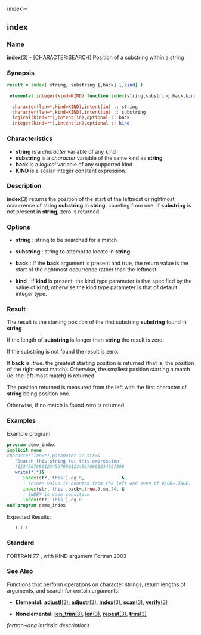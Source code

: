 (index)=
## index

### **Name**

**index**(3) - \[CHARACTER:SEARCH\] Position of a substring within a string

### **Synopsis**

```fortran
result = index( string, substring [,back] [,kind] )
```

```fortran
 elemental integer(kind=KIND) function index(string,substring,back,kind)

  character(len=*,kind=KIND),intent(in) :: string
  character(len=*,kind=KIND),intent(in) :: substring
  logical(kind=**),intent(in),optional :: back
  integer(kind=**),intent(in),optional :: kind
```

### **Characteristics**

- **string** is a _character_ variable of any kind
- **substring** is a _character_ variable of the same kind as **string**
- **back** is a _logical_ variable of any supported kind
- **KIND** is a scalar integer constant expression.

### **Description**

**index**(3) returns the position of the start of the leftmost
or rightmost occurrence of string **substring** in **string**,
counting from one. If **substring** is not present in **string**,
zero is returned.

### **Options**

- **string**
  : string to be searched for a match

- **substring**
  : string to attempt to locate in **string**

- **back**
  : If the **back** argument is present and true, the return value is the
  start of the rightmost occurrence rather than the leftmost.

- **kind**
  : if **kind** is present, the kind type parameter is that specified by the value of
  **kind**; otherwise the kind type parameter is that of default integer type.

### **Result**

The result is the starting position of the first substring
**substring** found in **string**.

If the length of **substring** is longer than **string** the result
is zero.

If the substring is not found the result is zero.

If **back** is _.true._ the greatest starting position is returned
(that is, the position of the right-most match). Otherwise,
the smallest position starting a match (ie. the left-most match)
is returned.

The position returned is measured from the left with the first
character of **string** being position one.

Otherwise, if no match is found zero is returned.

### **Examples**

Example program

```fortran
program demo_index
implicit none
character(len=*),parameter :: str=&
   'Search this string for this expression'
   !1234567890123456789012345678901234567890
   write(*,*)&
      index(str,'this').eq.8,              &
      ! return value is counted from the left end even if BACK=.TRUE.
      index(str,'this',back=.true.).eq.24, &
      ! INDEX is case-sensitive
      index(str,'This').eq.0
end program demo_index
```

Expected Results:

```text
   T T T
```

### **Standard**

FORTRAN 77 , with KIND argument Fortran 2003

### **See Also**

Functions that perform operations on character strings, return lengths
of arguments, and search for certain arguments:

- **Elemental:**
  [**adjustl**(3)](#adjustl), [**adjustr**(3)](#adjustr), [**index**(3)](#index),
  [**scan**(3)](#scan), [**verify**(3)](#verify)

- **Nonelemental:**
  [**len_trim**(3)](#len_trim),
  [**len**(3)](#len),
  [**repeat**(3)](#repeat), [**trim**(3)](#trim)

_fortran-lang intrinsic descriptions_
